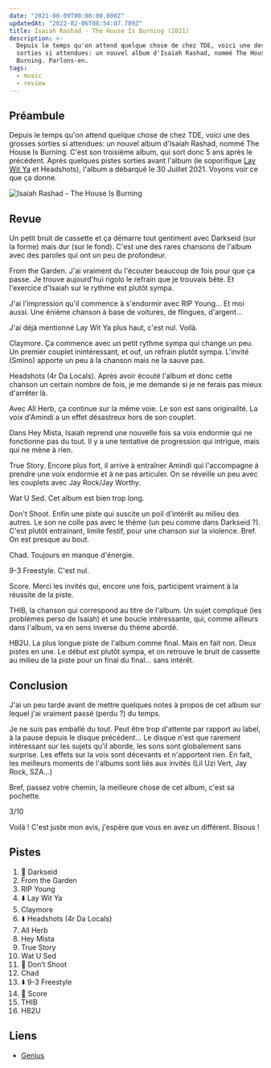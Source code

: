 ```yaml
---
date: "2021-08-09T00:00:00.000Z"
updatedAt: "2022-02-06T08:54:07.789Z"
title: Isaiah Rashad - The House Is Burning (2021)
description: >-
  Depuis le temps qu'on attend quelque chose de chez TDE, voici une des grosses
  sorties si attendues: un nouvel album d'Isaiah Rashad, nommé The House Is
  Burning. Parlons-en.
tags:
  - music
  - review
---
```


## Préambule

Depuis le temps qu'on attend quelque chose de chez TDE, voici une des grosses sorties si attendues: un nouvel album d'Isaiah Rashad, nommé The House Is Burning. C'est son troisième album, qui sort donc 5 ans après le précédent.
Après quelques pistes sorties avant l'album (le soporifique [Lay Wit Ya](https://www.youtube.com/watch?v=dzrQCsJzr70) et Headshots), l'album a débarqué le 30 Juillet 2021. Voyons voir ce que ça donne.

![Isaiah Rashad - The House Is Burning](/contentful/5lAdkTZwgGNdbVcO5eogKI/b3153016f865559b8e22fcb7798cfa7f/R-19683439-1627676029-4226.png.webp)

## Revue

Un petit bruit de cassette et ça démarre tout gentiment avec Darkseid (sur la forme) mais dur (sur le fond). C'est une des rares chansons de l'album avec des paroles qui ont un peu de profondeur.

From the Garden. J'ai vraiment du l'écouter beaucoup de fois pour que ça passe. Je trouve aujourd'hui rigolo le refrain que je trouvais bête. Et l'exercice d'Isaiah sur le rythme est plutôt sympa.

J'ai l'impression qu'il commence à s'endormir avec RIP Young... Et moi aussi. Une énième chanson à base de voitures, de flingues, d'argent...

J'ai déjà mentionné Lay Wit Ya plus haut, c'est nul. Voilà.

Claymore. Ça commence avec un petit rythme sympa qui change un peu. Un premier couplet inintéressant, et ouf, un refrain plutôt sympa. L'invité (Smino) apporte un peu à la chanson mais ne la sauve pas.

Headshots (4r Da Locals). Après avoir écouté l'album et donc cette chanson un certain nombre de fois, je me demande si je ne ferais pas mieux d'arrêter là.

Avec All Herb, ça continue sur la même voie. Le son est sans originalité. La voix d'Amindi a un effet désastreux hors de son couplet.

Dans Hey Mista, Isaiah reprend une nouvelle fois sa voix endormie qui ne fonctionne pas du tout. Il y a une tentative de progression qui intrigue, mais qui ne mène à rien.

True Story. Encore plus fort, il arrive à entraîner Amindi qui l'accompagne à prendre une voix endormie et à ne pas articuler. On se réveille un peu avec les couplets avec Jay Rock/Jay Worthy.

Wat U Sed. Cet album est bien trop long.

Don't Shoot. Enfin une piste qui suscite un poil d'intérêt au milieu des autres. Le son ne colle pas avec le thème (un peu comme dans Darkseid ?). C'est plutôt entrainant, limite festif, pour une chanson sur la violence. Bref. On est presque au bout.

Chad. Toujours en manque d'énergie.

9-3 Freestyle. C'est nul.

Score. Merci les invités qui, encore une fois, participent vraiment à la réussite de la piste.

THIB, la chanson qui correspond au titre de l'album. Un sujet compliqué (les problèmes perso de Isaiah) et une boucle intéressante, qui, comme ailleurs dans l'album, va en sens inverse du thème abordé.

HB2U. La plus longue piste de l'album comme final. Mais en fait non. Deux pistes en une. Le début est plutôt sympa, et on retrouve le bruit de cassette au milieu de la piste pour un final du final... sans intérêt.

## Conclusion

J'ai un peu tardé avant de mettre quelques notes à propos de cet album sur lequel j'ai vraiment passé (perdu ?) du temps.

Je ne suis pas emballé du tout. Peut être trop d'attente par rapport au label, à la pause depuis le disque précédent... Le disque n'est que rarement intéressant sur les sujets qu'il aborde, les sons sont globalement sans surprise. Les effets sur la voix sont décevants et n'apportent rien. En fait, les meilleurs moments de l'albums sont liés aux invités (Lil Uzi Vert, Jay Rock, SZA...)

Bref, passez votre chemin, la meilleure chose de cet album, c'est sa pochette.

3/10

Voilà ! C'est juste mon avis, j'espère que vous en avez un différent. Bisous !

## Pistes

1. 💖 Darkseid
2. From the Garden
3. RIP Young
4. ⬇️ Lay Wit Ya
5. Claymore
6. ⬇️ Headshots (4r Da Locals)
7. All Herb
8. Hey Mista
9. True Story
10. Wat U Sed
11. 💖 Don’t Shoot
12. Chad
13. ⬇️ 9-3 Freestyle
14. 💖 Score
15. THIB
16. HB2U

## Liens

- [Genius](https://genius.com/albums/Isaiah-rashad/The-house-is-burning)
